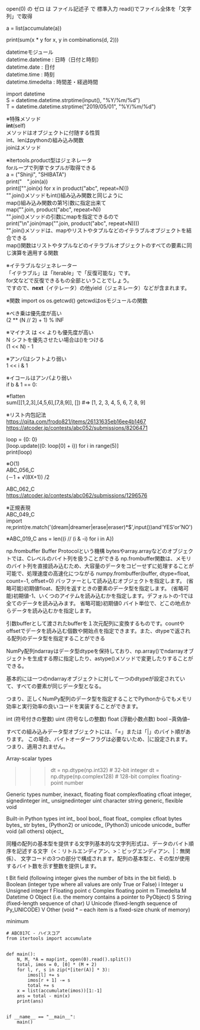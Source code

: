 open(0) の ゼロ は ファイル記述子 で 標準入力
read()でファイル全体を「文字列」で取得

a = list(accumulate(a))

print(sum(x * y for x, y in combinations(d, 2)))

datetimeモジュール  
datetime.datetime : 日時（日付と時刻）  
datetime.date : 日付  
datetime.time : 時刻  
datetime.timedelta : 時間差・経過時間  

import datetime  
S = datetime.datetime.strptime(input(), "%Y/%m/%d")  
T = datetime.datetime.strptime("2019/05/01", "%Y/%m/%d")  

※特殊メソッド  
__int__(self)  
メソッドはオブジェクトに付随する性質  
int、lenはpythonの組み込み関数  
joinはメソッド  

※itertools.product型はジェネレータ  
forループで列挙でタプルが取得できる  
a = ("Shinji", "SHIBATA")  
print("　".join(a))  
print(["".join(x) for x in product("abc", repeat=N)])  
"".join()メソッドもint()組み込み関数と同じように  
map()組み込み関数の第1引数に指定出来て  
map("".join, product("abc", repeat=N))  
"".join()メソッドの引数にmapを指定できるので  
print("\n".join(map("".join, product("abc", repeat=N))))  
"".join()メソッドは、mapやリストやタプルなどのイテラブルオブジェクトを結合できる  
map()関数はリストやタプルなどのイテラブルオブジェクトのすべての要素に同じ演算を適用する関数  

※イテラブルなジェネレーター  
「イテラブル」は「iterable」で「反復可能な」です。  
for文などで反復できるもの全部ということでしょう。  
ですので、__next__（イテレータ）の他yield（ジェネレータ）などが含まれます。   

※関数
import os
os.getcwd()
getcwdはosモジュールの関数

※べき乗は優先度が高い  
(2 ** (N // 2) + 1) % INF  

※マイナス は << よりも優先度が高い  
N シフトを優先させたい場合は()をつける  
(1 << N) - 1

※アンパはシフトより弱い  
1 << i & 1

※イコールはアンパより弱い  
if b & 1 == 0:  

※flatten  
sum([[1,2,3],[4,5,6],[7,8,9]], [])  #=> [1, 2, 3, 4, 5, 6, 7, 8, 9]

※リスト内包記法  
https://qiita.com/frodo821/items/26131635eb16ee4b1467  
https://atcoder.jp/contests/abc052/submissions/8206471  

loop = {0: 0}  
[loop.update({0: loop[0] + i}) for i in range(5)]  
print(loop)  

※O(1)  
ABC_056_C  
(－1 + √(8X+1)) /2  

ABC_062_C  
https://atcoder.jp/contests/abc062/submissions/1296576  


※正規表現  
ABC_049_C  
import re;print(re.match('(dream|dreamer|erase|eraser)*$',input())and'YES'or'NO')

※ABC_019_C
ans = len({i // (i & -i) for i in A})


np.frombuffer
Buffer Protocolという機構
bytesやarray.arrayなどのオブジェクトでは、Cレベルのバイト列を扱うことができる
np.frombuffer関数は、メモリのバイト列を直接読み込むため、大容量のデータをコピーせずに処理することが可能で、処理速度の高速化につながる
numpy.frombuffer(buffer, dtype=float, count=-1, offset=0)
バッファーとして読み込むオブジェクトを指定します。
(省略可能)初期値float、配列を返すときの要素のデータ型を指定します。
(省略可能)初期値-1、いくつのアイテムを読み込むかを指定します。デフォルトの-1では全てのデータを読み込みます。
省略可能)初期値0
バイト単位で、どこの地点からデータを読み込むかを指定します。

引数bufferとして渡されたbufferを１次元配列に変換するものです。countやoffsetでデータを読み込む個数や開始点を指定できます。また、dtypeで返される配列のデータ型を指定することができる

NumPy配列ndarrayはデータ型dtypeを保持しており、np.array()でndarrayオブジェクトを生成する際に指定したり、astype()メソッドで変更したりすることができる。

基本的には一つのndarrayオブジェクトに対して一つのdtypeが設定されていて、すべての要素が同じデータ型となる。


つまり、正しくNumPy配列のデータ型を指定することでPythonからでもメモリ効率と実行効率の良いコードを実装することができます。

int (符号付きの整数)
uint (符号なしの整数)
float (浮動小数点数)
bool –真偽値–


すべての組み込みデータ型オブジェクトには、「=」または「|」のバイト順があります。
この場合、バイトオーダーフラグは必要ないため、|に設定されます。つまり、適用されません。

Array-scalar types
>>> dt = np.dtype(np.int32)      # 32-bit integer
>>> dt = np.dtype(np.complex128) # 128-bit complex floating-point number

Generic types
number, inexact, floating 	float
complexfloating 	cfloat
integer, signedinteger 	int_
unsignedinteger 	uint
character 	string
generic, flexible 	void

Built-in Python types
int 	int_
bool 	bool_
float 	float_
complex 	cfloat
bytes 	bytes_
str 	bytes_ (Python2) or unicode_ (Python3)
unicode 	unicode_
buffer 	void
(all others) 	object_

同種の配列の基本型を提供する文字列基本的な文字列形式は、データのバイト順序を記述する文字（<：リトルエンディアン、>：ビッグエンディアン、|：無関係）、
文字コードの3つの部分で構成されます。配列の基本型と、その型が使用するバイト数を示す整数を提供します。

t 	Bit field (following integer gives the number of bits in the bit field).
b 	Boolean (integer type where all values are only True or False)
i 	Integer
u 	Unsigned integer
f 	Floating point
c 	Complex floating point
m 	Timedelta
M 	Datetime
O 	Object (i.e. the memory contains a pointer to PyObject)
S 	String (fixed-length sequence of char)
U 	Unicode (fixed-length sequence of Py_UNICODE)
V 	Other (void * – each item is a fixed-size chunk of memory)

minimum


    # ABC017C - ハイスコア
    from itertools import accumulate
     
     
    def main():
        N, M, *A = map(int, open(0).read().split())
        total, imos = 0, [0] * (M + 2)
        for l, r, s in zip(*[iter(A)] * 3):
            imos[l] += s
            imos[r + 1] -= s
            total += s
        x = list(accumulate(imos))[1:-1]
        ans = total - min(x)
        print(ans)
     
     
    if __name__ == "__main__":
        main()
